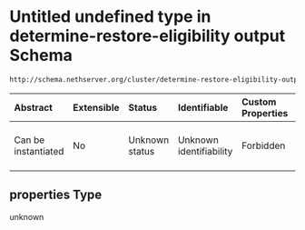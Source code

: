 # Untitled undefined type in determine-restore-eligibility output Schema

```txt
http://schema.nethserver.org/cluster/determine-restore-eligibility-output.json#/properties/install_destinations/items/properties/reject_reason/properties
```



| Abstract            | Extensible | Status         | Identifiable            | Custom Properties | Additional Properties | Access Restrictions | Defined In                                                                                                              |
| :------------------ | :--------- | :------------- | :---------------------- | :---------------- | :-------------------- | :------------------ | :---------------------------------------------------------------------------------------------------------------------- |
| Can be instantiated | No         | Unknown status | Unknown identifiability | Forbidden         | Allowed               | none                | [determine-restore-eligibility-output.json\*](cluster/determine-restore-eligibility-output.json "open original schema") |

## properties Type

unknown
